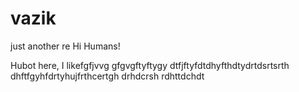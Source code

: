 # vazik
just another re
Hi Humans!

Hubot here, I likefgfjvvg gfgvgftyftygy    dtfjftyfdtdhyfthdtydrtdsrtsrth
dhftfgyhfdrtyhujfrthcertgh drhdcrsh rdhttdchdt
